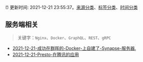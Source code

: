 :alarm_clock: 更新时间: 2021-12-21 23:55:37。[来源分类](../README.md)、[标签分类](../TAGS.md)、[时间分类](../TIMELINE.md)

## 服务端相关


> 关键字：`Nginx`、`Docker`、`GraphQL`、`REST`、`gRPC`



- [2021-12-21-成功在群晖的-Docker-上自建了-Synapse-服务器.](https://www.v2ex.com/t/823651) 
- [2021-12-21-Presto-在腾讯的应用](https://toutiao.io/k/esvptch) 
